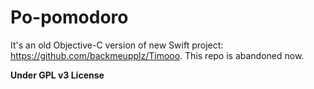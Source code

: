 Po-pomodoro
===========

It's an old Objective-C version of new Swift project: https://github.com/backmeupplz/Timooo. This repo is abandoned now.

<b>Under GPL v3 License</b>

